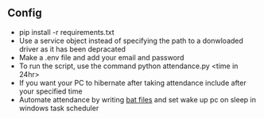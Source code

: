 
## Config

+ pip install -r requirements.txt
+ Use a service object instead of specifying the path to a donwloaded driver as it has been depracated 
+ Make a .env file and add your email and password
+ To run the script, use the command python attendance.py <course name> <time in 24hr>
+ If you want your PC to hibernate after taking attendance include <sleep> after your specified time
+ Automate attendance by writing [bat files](/bat_files) and set wake up pc on sleep in windows task scheduler
